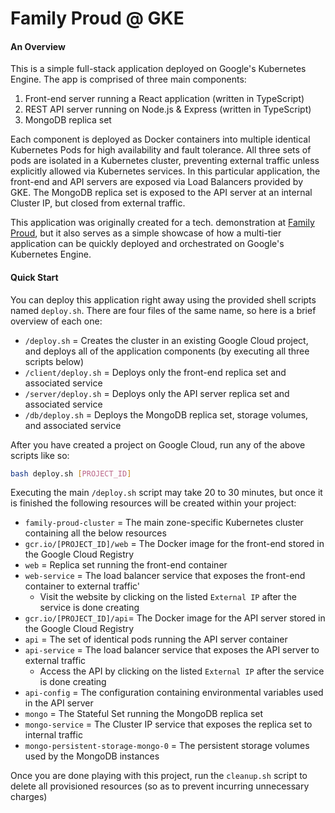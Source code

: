 # Family Proud @ GKE

#### An Overview

This is a simple full-stack application deployed on Google's Kubernetes Engine. The app is comprised of three main components:

1. Front-end server running a React application (written in TypeScript)
2. REST API server running on Node.js & Express (written in TypeScript)
3. MongoDB replica set

Each component is deployed as Docker containers into multiple identical Kubernetes Pods for high availability and fault tolerance. All three sets of pods are isolated in a Kubernetes cluster, preventing external traffic unless explicitly allowed via Kubernetes services. In this particular application, the front-end and API servers are exposed via Load Balancers provided by GKE. The MongoDB replica set is exposed to the API server at an internal Cluster IP, but closed from external traffic.  

This application was originally created for a tech. demonstration at [Family Proud](https://www.family-proud.com/), but it also serves as a simple showcase of how a multi-tier application can be quickly deployed and orchestrated on Google's Kubernetes Engine. 

#### Quick Start

You can deploy this application right away using the provided shell scripts named `deploy.sh`. There are four files of the same name, so here is a brief overview of each one:

- `/deploy.sh` = Creates the cluster in an existing Google Cloud project, and deploys all of the application components (by executing all three scripts below)
- `/client/deploy.sh` = Deploys only the front-end replica set and associated service
- `/server/deploy.sh` = Deploys only the API server replica set and associated service
- `/db/deploy.sh` = Deploys the MongoDB replica set, storage volumes, and associated service

After you have created a project on Google Cloud, run any of the above scripts like so:

```sh
bash deploy.sh [PROJECT_ID]
```

Executing the main `/deploy.sh` script may take 20 to 30 minutes, but once it is finished the following resources will be created within your project:

- `family-proud-cluster` = The main zone-specific Kubernetes cluster containing all the below resources
- `gcr.io/[PROJECT_ID]/web` = The Docker image for the front-end stored in the Google Cloud Registry
- `web` = Replica set running the front-end container
- `web-service` =  The load balancer service that exposes the front-end container to external traffic'
  - Visit the website by clicking on the listed `External IP` after the service is done creating
- `gcr.io/[PROJECT_ID]/api`= The Docker image for the API server stored in the Google Cloud Registry
- `api` = The set of identical pods running the API server container
- `api-service` = The load balancer service that exposes the API server to external traffic
  - Access the API by clicking on the listed `External IP` after the service is done creating
- `api-config` = The configuration containing environmental variables used in the API server
- `mongo` = The Stateful Set running the MongoDB replica set
- `mongo-service` = The Cluster IP service that exposes the replica set to internal traffic
- `mongo-persistent-storage-mongo-0` = The persistent storage volumes used by the MongoDB instances

Once you are done playing with this project, run the `cleanup.sh` script to delete all provisioned resources (so as to prevent incurring unnecessary charges)

